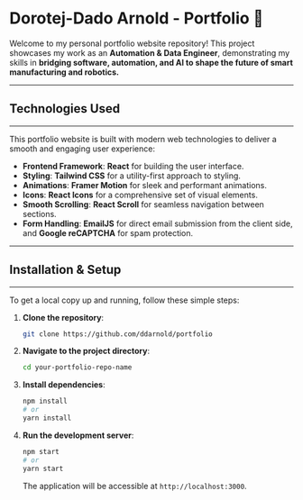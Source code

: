 # Dorotej-Dado Arnold - Portfolio 🚀

Welcome to my personal portfolio website repository\! This project showcases my work as an **Automation & Data Engineer**, demonstrating my skills in **bridging software, automation, and AI to shape the future of smart manufacturing and robotics.**

-----

## Technologies Used

-----

This portfolio website is built with modern web technologies to deliver a smooth and engaging user experience:

  * **Frontend Framework**: **React** for building the user interface.
  * **Styling**: **Tailwind CSS** for a utility-first approach to styling.
  * **Animations**: **Framer Motion** for sleek and performant animations.
  * **Icons**: **React Icons** for a comprehensive set of visual elements.
  * **Smooth Scrolling**: **React Scroll** for seamless navigation between sections.
  * **Form Handling**: **EmailJS** for direct email submission from the client side, and **Google reCAPTCHA** for spam protection.

-----

## Installation & Setup

-----

To get a local copy up and running, follow these simple steps:

1.  **Clone the repository**:
    ```bash
    git clone https://github.com/ddarnold/portfolio
    ```
2.  **Navigate to the project directory**:
    ```bash
    cd your-portfolio-repo-name
    ```
3.  **Install dependencies**:
    ```bash
    npm install
    # or
    yarn install
    ```
4.  **Run the development server**:
    ```bash
    npm start
    # or
    yarn start
    ```
    The application will be accessible at `http://localhost:3000`.